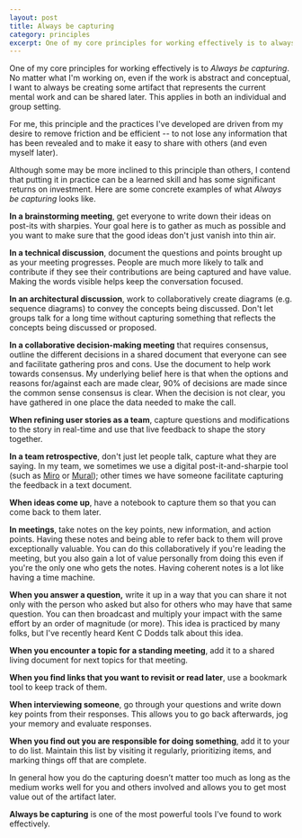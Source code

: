 ```yaml
---
layout: post
title: Always be capturing
category: principles
excerpt: One of my core principles for working effectively is to always be capturing. No matter what I'm working on, even if the work is abstract and conceptual, I want to always be creating some artifact that represents the current mental work and can be shared later. This applies in both an individual and group setting. I'd like to share some of the practices I've developed and how they may benefit you.
---
```


One of my core principles for working effectively is to *Always be capturing*. No matter what I'm working on, even if the work is abstract and conceptual, I want to always be creating some artifact that represents the current mental work and can be shared later. This applies in both an individual and group setting.

For me, this principle and the practices I've developed are driven from my desire to remove friction and be efficient -- to not lose any information that has been revealed and to make it easy to share with others (and even myself later).

Although some may be more inclined to this principle than others, I contend that putting it in practice can be a learned skill and has some significant returns on investment. Here are some concrete examples of what *Always be capturing* looks like.

**In a brainstorming meeting**, get everyone to write down their ideas on post-its with sharpies. Your goal here is to gather as much as possible and you want to make sure that the good ideas don't just vanish into thin air.

**In a technical discussion**, document the questions and points brought up as your meeting progresses. People are much more likely to talk and contribute if they see their contributions are being captured and have value. Making the words visible helps keep the conversation focused.

**In an architectural discussion**, work to collaboratively create diagrams (e.g. sequence diagrams) to convey the concepts being discussed. Don't let groups talk for a long time without capturing something that reflects the concepts being discussed or proposed.

**In a collaborative decision-making meeting** that requires consensus, outline the different decisions in a shared document that everyone can see and facilitate gathering pros and cons. Use the document to help work towards consensus. My underlying belief here is that when the options and reasons for/against each are made clear, 90% of decisions are made since the common sense consensus is clear. When the decision is not clear, you have gathered in one place the data needed to make the call. 

**When refining user stories as a team**, capture questions and modifications to the story in real-time and use that live feedback to shape the story together.

**In a team retrospective**, don't just let people talk, capture what they are saying. In my team, we sometimes we use a digital post-it-and-sharpie tool (such as [Miro](https://miro.com/) or [Mural](https://mural.co)); other times we have someone facilitate capturing the feedback in a text document. 

**When ideas come up**, have a notebook to capture them so that you can come back to them later. 

**In meetings**, take notes on the key points, new information, and action points. Having these notes and being able to refer back to them will prove exceptionally valuable. You can do this collaboratively if you're leading the meeting, but you also gain a lot of value personally from doing this even if you're the only one who gets the notes. Having coherent notes is a lot like having a time machine. 

**When you answer a question,** write it up in a way that you can share it not only with the person who asked but also for others who may have that same question. You can then broadcast and multiply your impact with the same effort by an order of magnitude (or more). This idea is practiced by many folks, but I've recently heard Kent C Dodds talk about this idea. 

**When you encounter a topic for a standing meeting**, add it to a shared living document for next topics for that meeting.

**When you find links that you want to revisit or read later**, use a bookmark tool to keep track of them.

**When interviewing someone**, go through your questions and write down key points from their responses. This allows you to go back afterwards, jog your memory and evaluate responses.

**When you find out you are responsible for doing something**, add it to your to do list. Maintain this list by visiting it regularly, prioritizing items, and marking things off that are complete.

In general how you do the capturing doesn’t matter too much as long as the medium works well for you and others involved and allows you to get most value out of the artifact later. 

**Always be capturing** is one of the most powerful tools I've found to work effectively.

